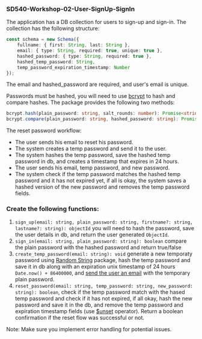 ### SD540-Workshop-02-User-SignUp-SignIn

The application has a DB collection for users to sign-up and sign-in. The collection has the following structure:
```typescript
const schema = new Schema({
    fullname: { first: String, last: String },
    email: { type: String, required: true, unique: true },
    hashed_password: { type: String, required: true },
    hashed_temp_password: String,
    temp_password_expiration_timestamp: Number
});
```
The email and hashed_password are required, and user's email is unique.
  
Passwords must be hashed, you will need to use [bcrypt](https://www.npmjs.com/package/bcrypt) to hash and compare hashes. The package provides the following two methods:
```typescript
bcrypt.hash(plain_password: string, salt_rounds: number): Promise<string> // use salt_rounds = 10
bcrypt.compare(plain_password: string, hashed_password: string): Promise<boolean>
```
The reset password workflow:
* The user sends his email to reset his password.
* The system creates a temp password and send it to the user.
* The system hashes the temp password, save the hashed temp password in db, and creates a timestamp that expires in 24 hours.
* The user sends his email, temp password, and new password.
* The system check if the temp password matches the hashed temp password and it has not expired yet, if all is okay, the system saves a hashed version of the new password and removes the temp password fields.
  
### Create the following functions:
1. `sign_up(email: string, plain_password: string, firstname?: string, lastname?: string): objectId` you will need to hash the password, save the user details in db, and return the user generated `ObjectId`.
2. `sign_in(email: string, plain_password: string): boolean` compare the plain password with the hashed password and return true/false
3. `create_temp_password(email: string): void` generate a new temporaty password using [Random String](https://www.npmjs.com/package/randomstring) package, hash the temp password and save it in db along with an expiration unix timestamp of 24 hours `Date.now() + 86400000`, and [send the user an email](https://www.npmjs.com/package/@sendgrid/mail) with the temporary plain password.
4. `reset_password(email: string, temp_password: string, new_password: string): boolean`, check if the temp password match with the hased temp password and check if it has not expired, if all okay, hash the new password and save it in the db, and remove the temp password and expiration timestamp fields (use [$unset](https://www.mongodb.com/docs/manual/reference/operator/update/unset/) operator). Return a boolean confirmation if the reset flow was successful or not.
  
Note: Make sure you implement error handling for potential issues.
